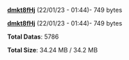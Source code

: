 [**dmkt8fHj**](/data/dmkt8fHj.txt) (22/01/23 - 01:44)- 749 bytes

[**dmkt8fHj**](/data/dmkt8fHj.txt) (22/01/23 - 01:44)- 749 bytes

**Total Datas**: 5786

**Total Size**: 34.24 MB / 34.2 MB